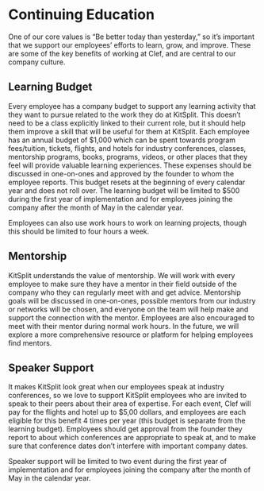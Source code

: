# Continuing Education

One of our core values is “Be better today than yesterday,” so it’s important that we support our employees’ efforts to learn, grow, and improve. These are some of the key benefits of working at Clef, and are central to our company culture.

## Learning Budget

Every employee has a company budget to support any learning activity that they want to pursue related to the work they do at KitSplit. This doesn’t need to be a class explicitly linked to their current role, but it should help them improve a skill that will be useful for them at KitSplit. Each employee has an annual budget of $1,000 which can be spent towards program fees/tuition, tickets, flights, and hotels for industry conferences, classes, mentorship programs, books, programs, videos, or other places that they feel will provide valuable learning experiences. These expenses should be discussed in one-on-ones and approved by the founder to whom the employee reports. This budget resets at the beginning of every calendar year and does not roll over.  The learning budget will be limited to $500 during the first year of implementation and for employees joining the company after the month of May in the calendar year.

Employees can also use work hours to work on learning projects, though this should be limited to four hours a week.

## Mentorship

KitSplit understands the value of mentorship.  We will work with every employee to make sure they have a mentor in their field outside of the company who they can regularly meet with and get advice. Mentorship goals will be discussed in one-on-ones, possible mentors from our industry or networks will be chosen, and everyone on the team will help make and support the connection with the mentor. Employees are also encouraged to meet with their mentor during normal work hours. In the future, we will explore a more comprehensive resource or platform for helping employees find mentors.

## Speaker Support

It makes KitSplit look great when our employees speak at industry conferences, so we love to support KitSplit employees who are invited to speak to their peers about their area of expertise. For each event, Clef will pay for the flights and hotel up to $5,00 dollars, and employees are each eligible for this benefit 4 times per year (this budget is separate from the learning budget). Employees should get approval from the founder they report to about which conferences are appropriate to speak at, and to make sure that conference dates don’t interfere with important company dates.

Speaker support will be limited to two event during the first year of implementation and for employees joining the company after the month of May in the calendar year.
